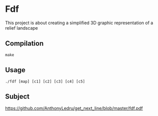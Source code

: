 # Fdf

This project is about creating a simplified 3D graphic representation of a
relief landscape
 
## Compilation

```
make
```
 
## Usage

```
./fdf [map] [c1] [c2] [c3] [c4] [c5]
```

## Subject 
 
https://github.com/AnthonyLedru/get_next_line/blob/master/fdf.pdf

